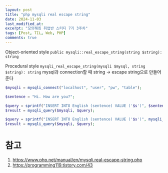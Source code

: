 ```yaml
---
layout: post
title: "php mysqli real escape string"
date: 2024-11-03
last_modified_at:
excerpt: "모의해킹 취업반 스터디 7기 3주차"
tags: [Post, TIL, Web, PHP]
comments: true
---
```


Object-oriented style
`public mysqli::real_escape_string(string $string): string`

Procedural style
`mysqli_real_escape_string(mysqli $mysql, string $string): string`
mysql과 connection할 때 string -> escape string으로 만들어준다
```php
$mysqli = mysqli_connect("localhost", "user", "pw", "table");

$sentence = "Hi. How are you?";

$query = sprintf("INSERT INTO English (sentence) VALUE ('$s')", $sentence);
$result = mysqli_query($mysqli, $query);

$query = sprintf("INSERT INTO English (sentence) VALUE ('$s')", mysqli_real_escape_string($mysql, $sentence));
$result = mysqli_query($mysqli, $query);
```

# 참고
1. https://www.php.net/manual/en/mysqli.real-escape-string.php
2. https://programming119.tistory.com/43